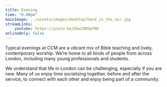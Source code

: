```yaml
---
title: Evening
time: "6.00pm"
mainImage: ../assets/images/desktop/hand_in_the_air.jpg
streamLinks:
    youtube: https://youtu.be/DSw2OWYpFN0
onlineOnly: false
---
```

Typical evenings at CCM are a vibrant mix of Bible teaching and lively, contemporary worship. We’re home to all kinds of people from across London, including many young professionals and students.

We understand that life in London can be challenging, especially if you are new. Many of us enjoy time socialising together, before and after the service, to connect with each other and enjoy being part of a community.
